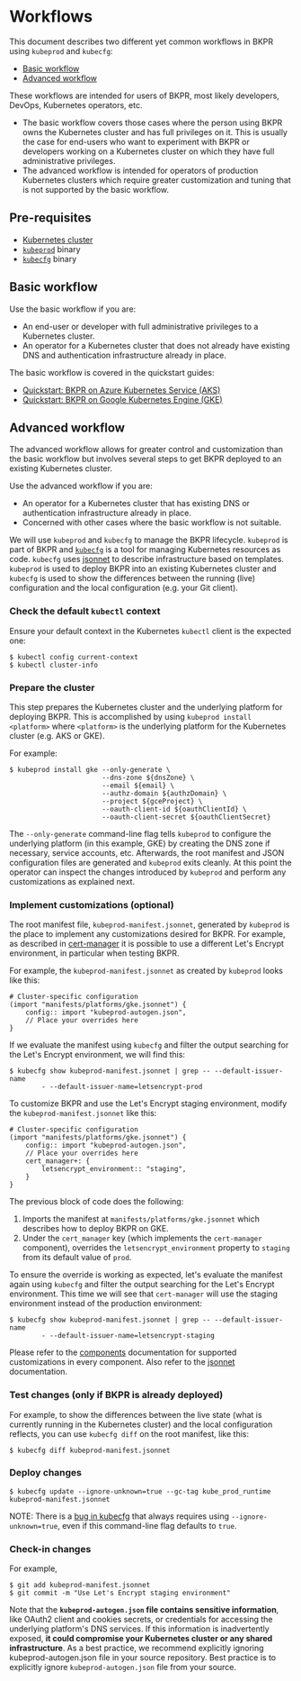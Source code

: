 
# Workflows

This document describes two different yet common workflows in BKPR using `kubeprod` and `kubecfg`:

* [Basic workflow](#basic-workflow)
* [Advanced workflow](#advanced-workflow)

These workflows are intended for users of BKPR, most likely developers, DevOps, Kubernetes operators, etc.

* The basic workflow covers those cases where the person using BKPR owns the Kubernetes cluster and has full privileges on it. This is usually the case for end-users who want to experiment with BKPR or developers working on a Kubernetes cluster on which they have full administrative privileges.
* The advanced workflow is intended for operators of production Kubernetes clusters which require greater customization and tuning that is not supported by the basic workflow.

## Pre-requisites

* [Kubernetes cluster](../readme.md#kubernetes-version-support-matrix)
* [`kubeprod`](https://github.com/bitnami/kube-prod-runtime/releases) binary
* [`kubecfg`](https://github.com/ksonnet/kubecfg/releases) binary

## Basic workflow

Use the basic workflow if you are:

* An end-user or developer with full administrative privileges to a Kubernetes cluster.
* An operator for a Kubernetes cluster that does not already have existing DNS and authentication infrastructure already in place.

The basic workflow is covered in the quickstart guides:

- [Quickstart: BKPR on Azure Kubernetes Service (AKS)](quickstart-aks.md)
- [Quickstart: BKPR on Google Kubernetes Engine (GKE)](quickstart-gke.md)

## Advanced workflow

The advanced workflow allows for greater control and customization than the basic workflow but involves several steps to get BKPR deployed to an existing Kubernetes cluster.

Use the advanced workflow if you are:

* An operator for a Kubernetes cluster that has existing DNS or authentication infrastructure already in place.
* Concerned with other cases where the basic workflow is not suitable.

We will use `kubeprod` and `kubecfg` to manage the BKPR lifecycle. `kubeprod` is part of BKPR and [`kubecfg`](https://github.com/ksonnet/kubecfg) is a tool for managing Kubernetes resources as code. `kubecfg` uses [jsonnet](https://jsonnet.org) to describe infrastructure based on templates. `kubeprod` is used to deploy BKPR into an existing Kubernetes cluster and `kubecfg` is used to show the differences between the running (live) configuration and the local configuration (e.g. your Git client).

### Check the default `kubectl` context

Ensure your default context in the Kubernetes `kubectl` client is the expected one:

```
$ kubectl config current-context
$ kubectl cluster-info
```

### Prepare the cluster

This step prepares the Kubernetes cluster and the underlying platform for deploying BKPR. This is accomplished by using `kubeprod install <platform>` where `<platform>` is the underlying platform for the Kubernetes cluster (e.g. AKS or GKE).

For example:

```
$ kubeprod install gke --only-generate \
                       --dns-zone ${dnsZone} \
                       --email ${email} \
                       --authz-domain ${authzDomain} \
                       --project ${gceProject} \
                       --oauth-client-id ${oauthClientId} \
                       --oauth-client-secret ${oauthClientSecret}
```

The `--only-generate` command-line flag tells `kubeprod` to configure the underlying platform (in this example, GKE) by creating the DNS zone if necessary, service accounts, etc. Afterwards, the root manifest and JSON configuration files are generated and `kubeprod` exits cleanly. At this point the operator can inspect the changes introduced by `kubeprod` and perform any customizations as explained next.

### Implement customizations (optional)

The root manifest file, `kubeprod-manifest.jsonnet`, generated by `kubeprod` is the place to implement any customizations desired for BKPR. For example, as described in [cert-manager](components.md#cert-manager) it is possible to use a different Let's Encrypt environment, in particular when testing BKPR.

For example, the `kubeprod-manifest.jsonnet` as created by `kubeprod` looks like this:

```
# Cluster-specific configuration
(import "manifests/platforms/gke.jsonnet") {
    config:: import "kubeprod-autogen.json",
    // Place your overrides here
}
```

If we evaluate the manifest using `kubecfg` and filter the output searching for the Let's Encrypt environment, we will find this:

```
$ kubecfg show kubeprod-manifest.jsonnet | grep -- --default-issuer-name
        - --default-issuer-name=letsencrypt-prod
```

To customize BKPR and use the Let's Encrypt staging environment, modify the `kubeprod-manifest.jsonnet` like this:

```
# Cluster-specific configuration
(import "manifests/platforms/gke.jsonnet") {
    config:: import "kubeprod-autogen.json",
    // Place your overrides here
    cert_manager+: {
        letsencrypt_environment:: "staging",
    }
}
```

The previous block of code does the following:

1. Imports the manifest at `manifests/platforms/gke.jsonnet` which describes how to deploy BKPR on GKE.
1. Under the `cert_manager` key (which implements the `cert-manager` component), overrides the `letsencrypt_environment` property to `staging` from its default value of `prod`.

To ensure the override is working as expected, let's evaluate the manifest again using `kubecfg` and filter the output searching for the Let's Encrypt environment. This time we will see that `cert-manager` will use the staging environment instead of the production environment:

```
$ kubecfg show kubeprod-manifest.jsonnet | grep -- --default-issuer-name
        - --default-issuer-name=letsencrypt-staging
```

Please refer to the [components](components.md) documentation for supported customizations in every component. Also refer to the [jsonnet](https://jsonnet.org) documentation.

### Test changes (only if BKPR is already deployed)

For example, to show the differences between the live state (what is currently running in the Kubernetes cluster) and the local configuration reflects, you can use `kubecfg diff` on the root manifest, like this:

```
$ kubecfg diff kubeprod-manifest.jsonnet
```

### Deploy changes

```
$ kubecfg update --ignore-unknown=true --gc-tag kube_prod_runtime kubeprod-manifest.jsonnet
```

NOTE: There is a [bug in kubecfg](https://github.com/ksonnet/kubecfg/issues/211) that always requires using `--ignore-unknown=true`, even if this command-line flag defaults to `true`.

### Check-in changes

For example,

```
$ git add kubeprod-manifest.jsonnet
$ git commit -m "Use Let's Encrypt staging environment"
```

Note that the **`kubeprod-autogen.json` file contains sensitive information**, like OAuth2 client and cookies secrets, or credentials for accessing the underlying platform's DNS services. If this information is inadvertently exposed, **it could compromise your Kubernetes cluster or any shared infrastructure**. As a best practice, we recommend explicitly ignoring kubeprod-autogen.json file in your source repository. Best practice is to explicitly ignore `kubeprod-autogen.json` file from your source.